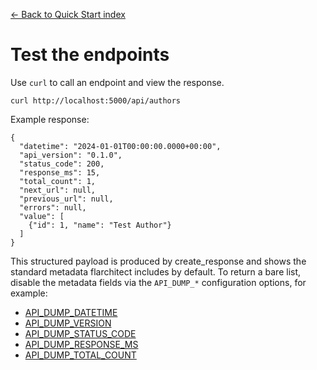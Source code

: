 [← Back to Quick Start index](index.md)

# Test the endpoints
Use `curl` to call an endpoint and view the response.
```
curl http://localhost:5000/api/authors
```
Example response:
```
{
  "datetime": "2024-01-01T00:00:00.0000+00:00",
  "api_version": "0.1.0",
  "status_code": 200,
  "response_ms": 15,
  "total_count": 1,
  "next_url": null,
  "previous_url": null,
  "errors": null,
  "value": [
    {"id": 1, "name": "Test Author"}
  ]
}
```
This structured payload is produced by create_response and shows the
standard metadata flarchitect includes by default. To return a bare list,
disable the metadata fields via the `API_DUMP_*` configuration options, for example:
- [API_DUMP_DATETIME](configuration.html#DUMP_DATETIME)
- [API_DUMP_VERSION](configuration.html#DUMP_VERSION)
- [API_DUMP_STATUS_CODE](configuration.html#DUMP_STATUS_CODE)
- [API_DUMP_RESPONSE_MS](configuration.html#DUMP_RESPONSE_MS)
- [API_DUMP_TOTAL_COUNT](configuration.html#DUMP_TOTAL_COUNT)

